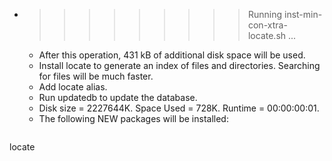 * >>>>>>>>> Running inst-min-con-xtra-locate.sh ...
  * After this operation, 431 kB of additional disk space will be used.
  * Install locate to generate an index of files and directories. Searching for files will be much faster.
  * Add locate alias.
  * Run updatedb to update the database.
  * Disk size = 2227644K. Space Used = 728K. Runtime = 00:00:00:01.
  * The following NEW packages will be installed:
  ```bash
locate
  ```
